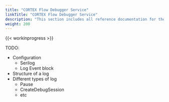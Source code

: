 ```yaml
---
title: "CORTEX Flow Debugger Service"
linkTitle: "CORTEX Flow Debugger Service"
description: "This section includes all reference documentation for the logs generated by the {{% ctx %}} Flow Debugger Service."
weight: 200
---
```


{{< workinprogress >}}

TODO:

- Configuration
  - Serilog
  - Log Event block
- Structure of a log
- Different types of log
  - Pause
  - CreateDebugSession
  - etc
